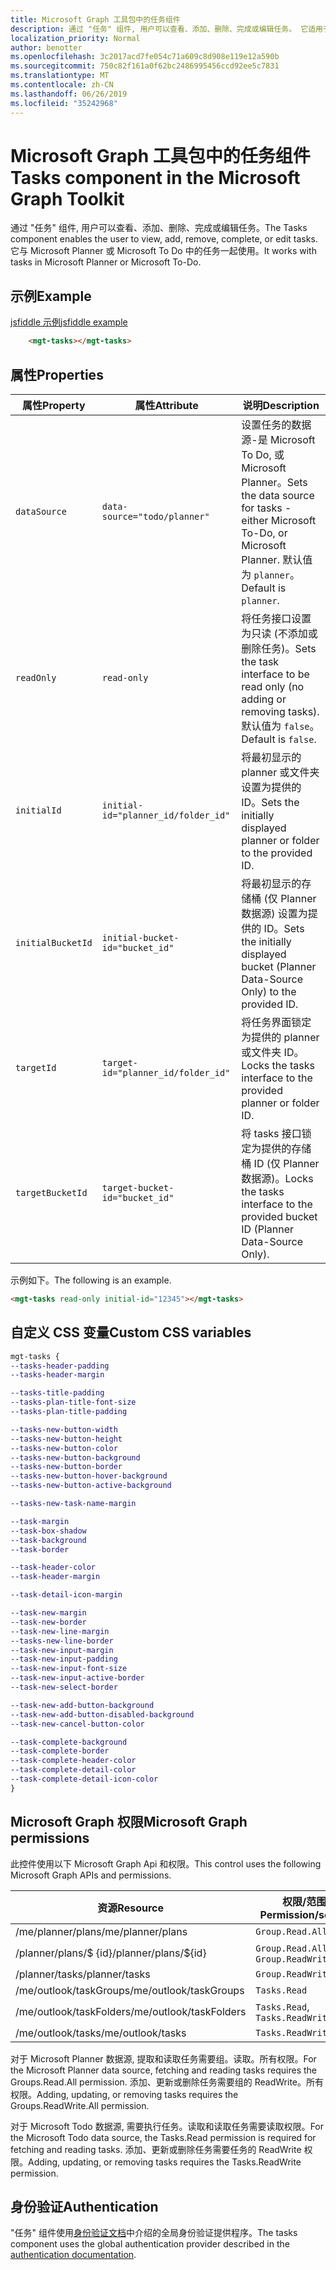 ```yaml
---
title: Microsoft Graph 工具包中的任务组件
description: 通过 "任务" 组件, 用户可以查看、添加、删除、完成或编辑任务。 它适用于 Microsoft Planner 或 Microsoft 中的任何任务。
localization_priority: Normal
author: benotter
ms.openlocfilehash: 3c2017acd7fe054c71a609c8d908e119e12a590b
ms.sourcegitcommit: 750c82f161a0f62bc2486995456ccd92ee5c7831
ms.translationtype: MT
ms.contentlocale: zh-CN
ms.lasthandoff: 06/26/2019
ms.locfileid: "35242968"
---
```

# <a name="tasks-component-in-the-microsoft-graph-toolkit"></a><span data-ttu-id="47b95-104">Microsoft Graph 工具包中的任务组件</span><span class="sxs-lookup"><span data-stu-id="47b95-104">Tasks component in the Microsoft Graph Toolkit</span></span>

<span data-ttu-id="47b95-105">通过 "任务" 组件, 用户可以查看、添加、删除、完成或编辑任务。</span><span class="sxs-lookup"><span data-stu-id="47b95-105">The Tasks component enables the user to view, add, remove, complete, or edit tasks.</span></span> <span data-ttu-id="47b95-106">它与 Microsoft Planner 或 Microsoft To Do 中的任务一起使用。</span><span class="sxs-lookup"><span data-stu-id="47b95-106">It works with tasks in Microsoft Planner or Microsoft To-Do.</span></span>

## <a name="example"></a><span data-ttu-id="47b95-107">示例</span><span class="sxs-lookup"><span data-stu-id="47b95-107">Example</span></span>

[<span data-ttu-id="47b95-108">jsfiddle 示例</span><span class="sxs-lookup"><span data-stu-id="47b95-108">jsfiddle example</span></span>](https://jsfiddle.net/metulev/qhg68m31/)

````html
    <mgt-tasks></mgt-tasks>
````

## <a name="properties"></a><span data-ttu-id="47b95-109">属性</span><span class="sxs-lookup"><span data-stu-id="47b95-109">Properties</span></span>

| <span data-ttu-id="47b95-110">属性</span><span class="sxs-lookup"><span data-stu-id="47b95-110">Property</span></span> | <span data-ttu-id="47b95-111">属性</span><span class="sxs-lookup"><span data-stu-id="47b95-111">Attribute</span></span> | <span data-ttu-id="47b95-112">说明</span><span class="sxs-lookup"><span data-stu-id="47b95-112">Description</span></span> |
| -- | -- | -- |
| `dataSource` | `data-source="todo/planner"` | <span data-ttu-id="47b95-113">设置任务的数据源-是 Microsoft To Do, 或 Microsoft Planner。</span><span class="sxs-lookup"><span data-stu-id="47b95-113">Sets the data source for tasks - either Microsoft To-Do, or Microsoft Planner.</span></span> <span data-ttu-id="47b95-114">默认值为 `planner`。</span><span class="sxs-lookup"><span data-stu-id="47b95-114">Default is `planner`.</span></span> |
| `readOnly` | `read-only` | <span data-ttu-id="47b95-115">将任务接口设置为只读 (不添加或删除任务)。</span><span class="sxs-lookup"><span data-stu-id="47b95-115">Sets the task interface to be read only (no adding or removing tasks).</span></span> <span data-ttu-id="47b95-116">默认值为 `false`。</span><span class="sxs-lookup"><span data-stu-id="47b95-116">Default is `false`.</span></span> |
| `initialId` | `initial-id="planner_id/folder_id"` | <span data-ttu-id="47b95-117">将最初显示的 planner 或文件夹设置为提供的 ID。</span><span class="sxs-lookup"><span data-stu-id="47b95-117">Sets the initially displayed planner or folder to the provided ID.</span></span> |
| `initialBucketId` | `initial-bucket-id="bucket_id"` | <span data-ttu-id="47b95-118">将最初显示的存储桶 (仅 Planner 数据源) 设置为提供的 ID。</span><span class="sxs-lookup"><span data-stu-id="47b95-118">Sets the initially displayed bucket (Planner Data-Source Only) to the provided ID.</span></span> |
| `targetId` | `target-id="planner_id/folder_id"` | <span data-ttu-id="47b95-119">将任务界面锁定为提供的 planner 或文件夹 ID。</span><span class="sxs-lookup"><span data-stu-id="47b95-119">Locks the tasks interface to the provided planner or folder ID.</span></span> |
| `targetBucketId` | `target-bucket-id="bucket_id"` | <span data-ttu-id="47b95-120">将 tasks 接口锁定为提供的存储桶 ID (仅 Planner 数据源)。</span><span class="sxs-lookup"><span data-stu-id="47b95-120">Locks the tasks interface to the provided bucket ID (Planner Data-Source Only).</span></span> |

<span data-ttu-id="47b95-121">示例如下。</span><span class="sxs-lookup"><span data-stu-id="47b95-121">The following is an example.</span></span>

````html
<mgt-tasks read-only initial-id="12345"></mgt-tasks>
````

## <a name="custom-css-variables"></a><span data-ttu-id="47b95-122">自定义 CSS 变量</span><span class="sxs-lookup"><span data-stu-id="47b95-122">Custom CSS variables</span></span>

````css
mgt-tasks {
--tasks-header-padding
--tasks-header-margin 

--tasks-title-padding
--tasks-plan-title-font-size
--tasks-plan-title-padding

--tasks-new-button-width
--tasks-new-button-height
--tasks-new-button-color
--tasks-new-button-background
--tasks-new-button-border
--tasks-new-button-hover-background
--tasks-new-button-active-background

--tasks-new-task-name-margin

--task-margin
--task-box-shadow
--task-background
--task-border

--task-header-color
--task-header-margin

--task-detail-icon-margin

--task-new-margin
--task-new-border
--task-new-line-margin
--tasks-new-line-border
--task-new-input-margin
--task-new-input-padding
--task-new-input-font-size
--task-new-input-active-border
--task-new-select-border

--task-new-add-button-background
--task-new-add-button-disabled-background
--task-new-cancel-button-color

--task-complete-background
--task-complete-border
--task-complete-header-color
--task-complete-detail-color
--task-complete-detail-icon-color
}
````

## <a name="microsoft-graph-permissions"></a><span data-ttu-id="47b95-123">Microsoft Graph 权限</span><span class="sxs-lookup"><span data-stu-id="47b95-123">Microsoft Graph permissions</span></span>

<span data-ttu-id="47b95-124">此控件使用以下 Microsoft Graph Api 和权限。</span><span class="sxs-lookup"><span data-stu-id="47b95-124">This control uses the following Microsoft Graph APIs and permissions.</span></span>

| <span data-ttu-id="47b95-125">资源</span><span class="sxs-lookup"><span data-stu-id="47b95-125">Resource</span></span> | <span data-ttu-id="47b95-126">权限/范围</span><span class="sxs-lookup"><span data-stu-id="47b95-126">Permission/scope</span></span> |
| - | - |
| <span data-ttu-id="47b95-127">/me/planner/plans</span><span class="sxs-lookup"><span data-stu-id="47b95-127">/me/planner/plans</span></span> | `Group.Read.All` |
| <span data-ttu-id="47b95-128">/planner/plans/$ {id}</span><span class="sxs-lookup"><span data-stu-id="47b95-128">/planner/plans/${id}</span></span> | <span data-ttu-id="47b95-129">`Group.Read.All`, `Group.ReadWrite.All`</span><span class="sxs-lookup"><span data-stu-id="47b95-129"></span></span> |
| <span data-ttu-id="47b95-130">/planner/tasks</span><span class="sxs-lookup"><span data-stu-id="47b95-130">/planner/tasks</span></span> | `Group.ReadWrite.All` |
| <span data-ttu-id="47b95-131">/me/outlook/taskGroups</span><span class="sxs-lookup"><span data-stu-id="47b95-131">/me/outlook/taskGroups</span></span> | `Tasks.Read` |
| <span data-ttu-id="47b95-132">/me/outlook/taskFolders</span><span class="sxs-lookup"><span data-stu-id="47b95-132">/me/outlook/taskFolders</span></span> | <span data-ttu-id="47b95-133">`Tasks.Read`, `Tasks.ReadWrite`</span><span class="sxs-lookup"><span data-stu-id="47b95-133"></span></span> |
| <span data-ttu-id="47b95-134">/me/outlook/tasks</span><span class="sxs-lookup"><span data-stu-id="47b95-134">/me/outlook/tasks</span></span> | `Tasks.ReadWrite` |

<span data-ttu-id="47b95-135">对于 Microsoft Planner 数据源, 提取和读取任务需要组。读取。所有权限。</span><span class="sxs-lookup"><span data-stu-id="47b95-135">For the Microsoft Planner data source, fetching and reading tasks requires the Groups.Read.All permission.</span></span> <span data-ttu-id="47b95-136">添加、更新或删除任务需要组的 ReadWrite。所有权限。</span><span class="sxs-lookup"><span data-stu-id="47b95-136">Adding, updating, or removing tasks requires the Groups.ReadWrite.All permission.</span></span>

<span data-ttu-id="47b95-137">对于 Microsoft Todo 数据源, 需要执行任务。读取和读取任务需要读取权限。</span><span class="sxs-lookup"><span data-stu-id="47b95-137">For the Microsoft Todo data source, the Tasks.Read permission is required for fetching and reading tasks.</span></span> <span data-ttu-id="47b95-138">添加、更新或删除任务需要任务的 ReadWrite 权限。</span><span class="sxs-lookup"><span data-stu-id="47b95-138">Adding, updating, or removing tasks requires the Tasks.ReadWrite permission.</span></span>

## <a name="authentication"></a><span data-ttu-id="47b95-139">身份验证</span><span class="sxs-lookup"><span data-stu-id="47b95-139">Authentication</span></span>

<span data-ttu-id="47b95-140">"任务" 组件使用[身份验证文档](./../providers.md)中介绍的全局身份验证提供程序。</span><span class="sxs-lookup"><span data-stu-id="47b95-140">The tasks component uses the global authentication provider described in the [authentication documentation](./../providers.md).</span></span>
